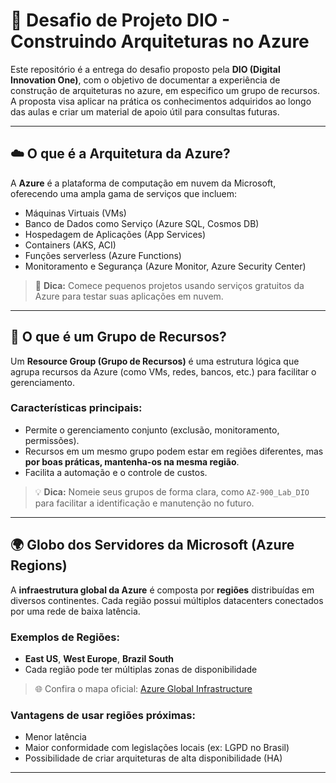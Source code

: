 # 🚀 Desafio de Projeto DIO - Construindo Arquiteturas no Azure

Este repositório é a entrega do desafio proposto pela **DIO (Digital Innovation One)**, com o objetivo de documentar a experiência de construção de arquiteturas no azure, em especifico um grupo de recursos. A proposta visa aplicar na prática os conhecimentos adquiridos ao longo das aulas e criar um material de apoio útil para consultas futuras.

---

## ☁️ O que é a Arquitetura da Azure?

A **Azure** é a plataforma de computação em nuvem da Microsoft, oferecendo uma ampla gama de serviços que incluem:

- Máquinas Virtuais (VMs)
- Banco de Dados como Serviço (Azure SQL, Cosmos DB)
- Hospedagem de Aplicações (App Services)
- Containers (AKS, ACI)
- Funções serverless (Azure Functions)
- Monitoramento e Segurança (Azure Monitor, Azure Security Center)

> 🔹 **Dica:** Comece pequenos projetos usando serviços gratuitos da Azure para testar suas aplicações em nuvem.

---

## 📁 O que é um Grupo de Recursos?

Um **Resource Group (Grupo de Recursos)** é uma estrutura lógica que agrupa recursos da Azure (como VMs, redes, bancos, etc.) para facilitar o gerenciamento.

### Características principais:

- Permite o gerenciamento conjunto (exclusão, monitoramento, permissões).
- Recursos em um mesmo grupo podem estar em regiões diferentes, mas **por boas práticas, mantenha-os na mesma região**.
- Facilita a automação e o controle de custos.

> 💡 **Dica:** Nomeie seus grupos de forma clara, como `AZ-900_Lab_DIO` para facilitar a identificação e manutenção no futuro.

---

## 🌍 Globo dos Servidores da Microsoft (Azure Regions)

A **infraestrutura global da Azure** é composta por **regiões** distribuídas em diversos continentes. Cada região possui múltiplos datacenters conectados por uma rede de baixa latência.

### Exemplos de Regiões:

- **East US**, **West Europe**, **Brazil South**
- Cada região pode ter múltiplas zonas de disponibilidade

> 🌐 Confira o mapa oficial: [Azure Global Infrastructure](https://azure.microsoft.com/en-us/global-infrastructure/)

### Vantagens de usar regiões próximas:

- Menor latência
- Maior conformidade com legislações locais (ex: LGPD no Brasil)
- Possibilidade de criar arquiteturas de alta disponibilidade (HA)

---
